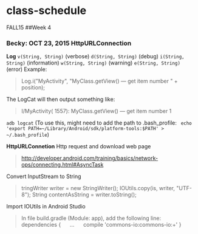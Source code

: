 # class-schedule
FALL15
##Week 4
### Becky: OCT 23, 2015 HttpURLConnection
**Log**
`v(String, String)` (verbose)
`d(String, String)` (debug)
`i(String, String)` (information)
`w(String, String)` (warning)
`e(String, String)` (error)
Example:
>Log.i("MyActivity", "MyClass.getView() — get item number " + position);

The LogCat will then output something like:
>I/MyActivity( 1557): MyClass.getView() — get item number 1

`adb logcat` 
(To use this, might need to add the path to .bash_profile: ` echo 'export PATH=~/Library/Android/sdk/platform-tools:$PATH' > ~/.bash_profile`)


**HttpURLConnetion**
Http request and download web page

>http://developer.android.com/training/basics/network-ops/connecting.html#AsyncTask 

Convert InputStream to String
>tringWriter writer = new StringWriter();
>IOUtils.copy(is, writer, "UTF-8");
>String contentAsString = writer.toString();

Import IOUtils in Android Studio
>In file build.gradle (Module: app), add the following line: 
>dependencies {
&nbsp;&nbsp;&nbsp;&nbsp;&nbsp;...
&nbsp;&nbsp;&nbsp;&nbsp;&nbsp;compile 'commons-io:commons-io:+'
>}

